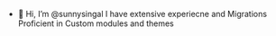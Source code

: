 - 👋 Hi, I’m @sunnysingal
  I have extensive experiecne and Migrations
  Proficient in Custom modules and themes 

<!---
sunnysingal/sunnysingal is a ✨ special ✨ repository because its `README.md` (this file) appears on your GitHub profile.
You can click the Preview link to take a look at your changes.
--->
